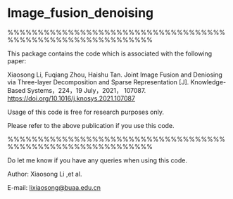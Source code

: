 # Image_fusion_denoising

%%%%%%%%%%%%%%%%%%%%%%%%%%%%%%%%%%%%%%%%%%%%%%%%%%%%%%%%%%%%

This package contains the code which is associated with the following paper:

Xiaosong Li, Fuqiang Zhou, Haishu Tan. Joint Image Fusion and Deniosing via Three-layer Decomposition and Sparse Representation [J]. Knowledge-Based Systems，224，19 July，2021， 107087. https://doi.org/10.1016/j.knosys.2021.107087


Usage of this code is free for research purposes only. 

Please refer to the above publication if you use this code.


%%%%%%%%%%%%%%%%%%%%%%%%%%%%%%%%%%%%%%%%%%%%%%%%%%%%%%%%%%%%

Do let me know if you have any queries when using this code.


Author: Xiaosong  Li ,et al.   
                                                         
E-mail: lixiaosong@buaa.edu.cn


